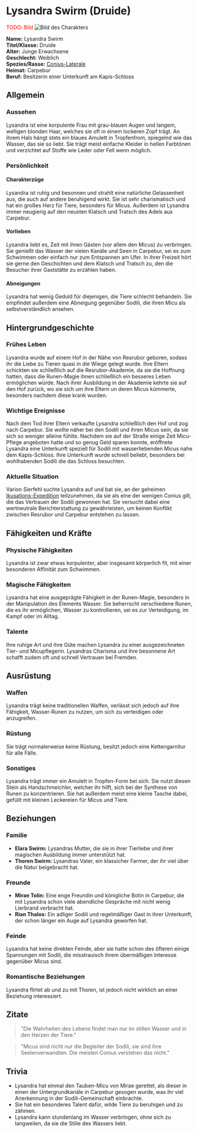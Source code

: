 # Lysandra Swirm (Druide)

<span style="color: red;">TODO: Bild</span>
![Bild des Charakters](Link-zum-Bild)

**Name:** Lysandra Swirm  
**Titel/Klasse:** Druide  
**Alter:** Junge Erwachsene  
**Geschlecht:** Weiblich  
**Spezies/Rasse:** [Conius-Laterale](/content/Voelker/Lateralen/index.md)  
**Heimat:** Carpebur  
**Beruf:** Besitzerin einer Unterkunft am Kapis-Schloss

## Allgemein

### Aussehen
Lysandra ist eine korpulente Frau mit grau-blauen Augen und langem, welligen blonden Haar, welches sie oft in einem lockeren Zopf trägt.
An ihrem Hals hängt stets ein blaues Amulett in Tropfenfrom, spiegelnd wie das Wasser, das sie so liebt. 
Sie trägt meist einfache Kleider in hellen Farbtönen und verzichtet auf Stoffe wie Leder oder Fell wenn möglich.

### Persönlichkeit

#### Charakterzüge
Lysandra ist ruhig und besonnen und strahlt eine natürliche Gelassenheit aus, die auch auf andere beruhigend wirkt.
Sie ist sehr charismatisch und hat ein großes Herz für Tiere, besonders für Micus.
Außerdem ist Lysandra immer neugierig auf den neusten Klatsch und Tratsch des Adels aus Carpebur. 

#### Vorlieben
Lysandra liebt es, Zeit mit ihren Gästen (vor allem den Micus) zu verbringen.
Sie genießt das Wasser der vielen Kanäle und Seen in Carpebur, sei es zum Schwimmen oder einfach nur zum Entspannen am Ufer.
In ihrer Freizeit hört sie gerne den Geschichten und dem Klatsch und Tratsch zu, den die Besucher ihrer Gaststätte zu erzählen haben.

#### Abneigungen
Lysandra hat wenig Geduld für diejenigen, die Tiere schlecht behandeln.
Sie empfindet außerdem eine Abneigung gegenüber Sodili, die ihren Micu als selbstverständlich ansehen.

## Hintergrundgeschichte

### Frühes Leben
Lysandra wurde auf einem Hof in der Nähe von Resrubor geboren, sodass ihr die Liebe zu Tieren quasi in die Wiege gelegt wurde. 
Ihre Eltern schickten sie schließlich auf die Resrubor-Akademie, da sie die Hoffnung hatten, dass die Runen-Magie ihnen schließlich ein besseres Leben ermöglichen würde.
Nach ihrer Ausbildung in der Akademie kehrte sie auf den Hof zurück, wo sie sich um ihre Eltern un deren Micus kümmerte, besonders nachdem diese krank wurden.

### Wichtige Ereignisse
Nach dem Tod ihrer Eltern verkaufte Lysandra schließlich den Hof und zog nach Carpebur.
Sie wollte näher bei den Sodili und ihren Micus sein, da sie sich so weniger alleine fühlte.
Nachdem sie auf der Straße einige Zeit Micu-Pflege angeboten hatte und so genug Geld sparen konnte, eröffnete Lysandra eine Unterkunft speziell für Sodili mit wasserliebenden Micus nahe dem Kapis-Schloss.
Ihre Unterkunft wurde schnell beliebt, besonders bei wohlhabenden Sodili die das Schloss besuchten.

### Aktuelle Situation
Varion Sierfehl suchte Lysandra auf und bat sie, an der geheimen [Ikusations-Expedition](/content/Allgemein/Ikusation.md) teilzunehmen, da sie als eine der wenigen Conius gilt, die das Vertrauen der Sodili gewonnen hat.
Sie versucht dabei eine wertneutrale Berichterstattung zu gewährleisten, um keinen Konflikt zwischen Resrubor und Carpebur entstehen zu lassen.

## Fähigkeiten und Kräfte

### Physische Fähigkeiten
Lysandra ist zwar etwas korpulenter, aber insgesamt körperlich fit, mit einer besonderen Affinität zum Schwimmen.

### Magische Fähigkeiten
Lysandra hat eine ausgeprägte Fähigkeit in der Runen-Magie, besonders in der Manipulation des Elements Wasser.
Sie beherrscht verschiedene Runen, die es ihr ermöglichen, Wasser zu kontrollieren, sei es zur Verteidigung, im Kampf oder im Alltag.

### Talente
Ihre ruhige Art und ihre Güte machen Lysandra zu einer ausgezeichneten Tier- und Micupflegerin.
Lysandras Charisma und ihre besonnene Art schafft zudem oft und schnell Vertrauen bei Fremden.

## Ausrüstung

### Waffen
Lysandra trägt keine traditionellen Waffen, verlässt sich jedoch auf ihre Fähigkeit, Wasser-Runen zu nutzen, um sich zu verteidigen oder anzugreifen.

### Rüstung
Sie trägt normalerweise keine Rüstung, besitzt jedoch eine Kettengarnitur für alle Fälle.

### Sonstiges
Lysandra trägt immer ein Amulett in Tropfen-Form bei sich.
Sie nutzt diesen Stein als Handschmeichler, welcher ihr hilft, sich bei der Synthese von Runen zu konzentrieren.
Sie hat außerdem meist eine kleine Tasche dabei, gefüllt mit kleinen Leckereien für Micus und Tiere.

## Beziehungen

### Familie
- **Elara Swirm:** Lysandras Mutter, die sie in ihrer Tierliebe und ihrer magischen Ausbildung immer unterstützt hat.
- **Thoren Swirm:** Lysandras Vater, ein klassicher Farmer, der ihr viel über die Natur beigebracht hat.

### Freunde
- **Mirae Tolin:** Eine enge Freundin und königliche Botin in Carpebur, die mit Lysandra schon viele abendliche Gespräche mit nicht wenig Lierbrand verbracht hat.
- **Rian Thalos:** Ein adliger Sodili und regelmäßiger Gast in ihrer Unterkunft, der schon länger ein Auge auf Lysandra geworfen hat.

### Feinde
Lysandra hat keine direkten Feinde, aber sie hatte schon des öfteren einige Spannungen mit Sodili, die misstrauisch ihrem übermäßigen Interesse gegenüber Micus sind.

### Romantische Beziehungen
Lysandra flirtet ab und zu mit Thoren, ist jedoch nicht wirklich an einer Beziehung interessiert.

## Zitate
  
> "Die Wahrheiten des Lebens findet man nur im stillen Wasser und in den Herzen der Tiere."  

> "Micus sind nicht nur die Begleiter der Sodili, sie sind ihre Seelenverwandten. Die meisten Conius verstehen das nicht."  

## Trivia

- Lysandra hat einmal den Tauben-Micu von Mirae gerettet, als dieser in einen der Untergrundkanäle in Carpebur gesogen wurde, was ihr viel Anerkennung in der Sodili-Gemeinschaft einbrachte.
- Sie hat ein besonderes Talent dafür, wilde Tiere zu beruhigen und zu zähmen.
- Lysandra kann stundenlang im Wasser verbringen, ohne sich zu langweilen, da sie die Stille des Wassers liebt.

<!-- ## Anmerkungen -->
